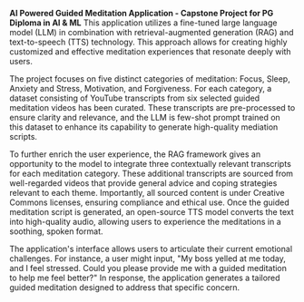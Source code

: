 **AI Powered Guided Meditation Application - Capstone Project for PG Diploma in AI & ML**
This application utilizes a fine-tuned large language model (LLM) in combination with retrieval-augmented generation (RAG) and text-to-speech (TTS) technology. 
This approach allows for creating highly customized and effective meditation experiences that resonate deeply with users.

The project focuses on five distinct categories of meditation: Focus, Sleep, Anxiety and Stress, Motivation, and Forgiveness. 
For each category, a dataset consisting of YouTube transcripts from six selected guided meditation videos has been curated. 
These transcripts are pre-processed to ensure clarity and relevance, and the LLM is few-shot prompt trained on this dataset to enhance its capability to generate high-quality mediation scripts.

To further enrich the user experience, the RAG framework gives an opportunity to the model to integrate three contextually relevant transcripts for each meditation category. 
These additional transcripts are sourced from well-regarded videos that provide general advice and coping strategies relevant to each theme.
Importantly, all sourced content is under Creative Commons licenses, ensuring compliance and ethical use.
Once the guided meditation script is generated, an open-source TTS model converts the text into high-quality audio, allowing users to experience the meditations in a soothing, spoken format. 

The application's interface allows users to articulate their current emotional challenges. 
For instance, a user might input, "My boss yelled at me today, and I feel stressed. Could you please provide me with a guided meditation to help me feel better?" 
In response, the application generates a tailored guided meditation designed to address that specific concern.
